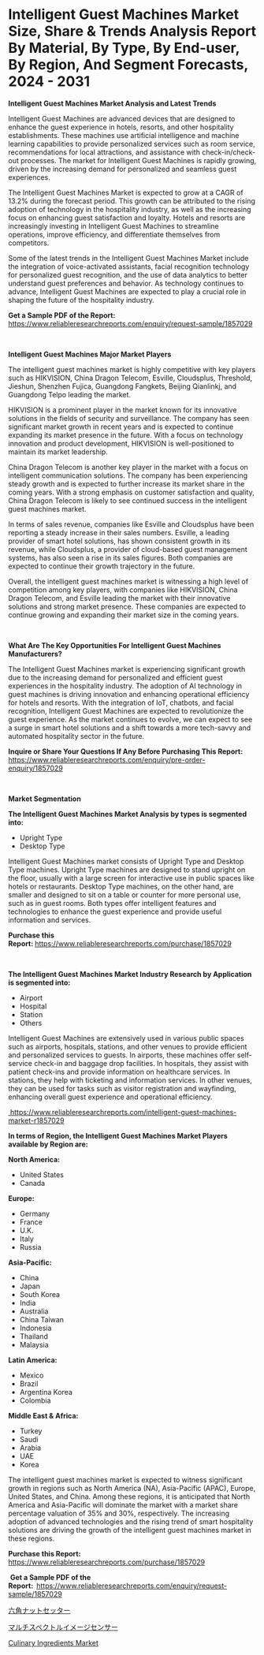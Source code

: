 <p><h1>Intelligent Guest Machines Market Size, Share & Trends Analysis Report By Material, By Type, By End-user, By Region, And Segment Forecasts, 2024 - 2031</h1></p><p><strong>Intelligent Guest Machines Market Analysis and Latest Trends</strong></p>
<p><p>Intelligent Guest Machines are advanced devices that are designed to enhance the guest experience in hotels, resorts, and other hospitality establishments. These machines use artificial intelligence and machine learning capabilities to provide personalized services such as room service, recommendations for local attractions, and assistance with check-in/check-out processes. The market for Intelligent Guest Machines is rapidly growing, driven by the increasing demand for personalized and seamless guest experiences.</p><p>The Intelligent Guest Machines Market is expected to grow at a CAGR of 13.2% during the forecast period. This growth can be attributed to the rising adoption of technology in the hospitality industry, as well as the increasing focus on enhancing guest satisfaction and loyalty. Hotels and resorts are increasingly investing in Intelligent Guest Machines to streamline operations, improve efficiency, and differentiate themselves from competitors.</p><p>Some of the latest trends in the Intelligent Guest Machines Market include the integration of voice-activated assistants, facial recognition technology for personalized guest recognition, and the use of data analytics to better understand guest preferences and behavior. As technology continues to advance, Intelligent Guest Machines are expected to play a crucial role in shaping the future of the hospitality industry.</p></p>
<p><strong>Get a Sample PDF of the Report:&nbsp;</strong> <a href="https://www.reliableresearchreports.com/enquiry/request-sample/1857029">https://www.reliableresearchreports.com/enquiry/request-sample/1857029</a></p>
<p>&nbsp;</p>
<p><strong>Intelligent Guest Machines Major Market Players</strong></p>
<p><p>The intelligent guest machines market is highly competitive with key players such as HIKVISION, China Dragon Telecom, Esville, Cloudsplus, Threshold, Jieshun, Shenzhen Fujica, Guangdong Fangkets, Beijing Qianlinkj, and Guangdong Telpo leading the market. </p><p>HIKVISION is a prominent player in the market known for its innovative solutions in the fields of security and surveillance. The company has seen significant market growth in recent years and is expected to continue expanding its market presence in the future. With a focus on technology innovation and product development, HIKVISION is well-positioned to maintain its market leadership.</p><p>China Dragon Telecom is another key player in the market with a focus on intelligent communication solutions. The company has been experiencing steady growth and is expected to further increase its market share in the coming years. With a strong emphasis on customer satisfaction and quality, China Dragon Telecom is likely to see continued success in the intelligent guest machines market.</p><p>In terms of sales revenue, companies like Esville and Cloudsplus have been reporting a steady increase in their sales numbers. Esville, a leading provider of smart hotel solutions, has shown consistent growth in its revenue, while Cloudsplus, a provider of cloud-based guest management systems, has also seen a rise in its sales figures. Both companies are expected to continue their growth trajectory in the future.</p><p>Overall, the intelligent guest machines market is witnessing a high level of competition among key players, with companies like HIKVISION, China Dragon Telecom, and Esville leading the market with their innovative solutions and strong market presence. These companies are expected to continue growing and expanding their market size in the coming years.</p></p>
<p>&nbsp;</p>
<p><strong>What Are The Key Opportunities For Intelligent Guest Machines Manufacturers?</strong></p>
<p><p>The Intelligent Guest Machines market is experiencing significant growth due to the increasing demand for personalized and efficient guest experiences in the hospitality industry. The adoption of AI technology in guest machines is driving innovation and enhancing operational efficiency for hotels and resorts. With the integration of IoT, chatbots, and facial recognition, Intelligent Guest Machines are expected to revolutionize the guest experience. As the market continues to evolve, we can expect to see a surge in smart hotel solutions and a shift towards a more tech-savvy and automated hospitality sector in the future.</p></p>
<p><strong>Inquire or Share Your Questions If Any Before Purchasing This Report:</strong> <a href="https://www.reliableresearchreports.com/enquiry/pre-order-enquiry/1857029">https://www.reliableresearchreports.com/enquiry/pre-order-enquiry/1857029</a></p>
<p>&nbsp;</p>
<p><strong>Market Segmentation</strong></p>
<p><strong>The Intelligent Guest Machines Market Analysis by types is segmented into:</strong></p>
<p><ul><li>Upright Type</li><li>Desktop Type</li></ul></p>
<p><p>Intelligent Guest Machines market consists of Upright Type and Desktop Type machines. Upright Type machines are designed to stand upright on the floor, usually with a large screen for interactive use in public spaces like hotels or restaurants. Desktop Type machines, on the other hand, are smaller and designed to sit on a table or counter for more personal use, such as in guest rooms. Both types offer intelligent features and technologies to enhance the guest experience and provide useful information and services.</p></p>
<p><strong>Purchase this Report:&nbsp;</strong><a href="https://www.reliableresearchreports.com/purchase/1857029">https://www.reliableresearchreports.com/purchase/1857029</a></p>
<p>&nbsp;</p>
<p><strong>The Intelligent Guest Machines Market Industry Research by Application is segmented into:</strong></p>
<p><ul><li>Airport</li><li>Hospital</li><li>Station</li><li>Others</li></ul></p>
<p><p>Intelligent Guest Machines are extensively used in various public spaces such as airports, hospitals, stations, and other venues to provide efficient and personalized services to guests. In airports, these machines offer self-service check-in and baggage drop facilities. In hospitals, they assist with patient check-ins and provide information on healthcare services. In stations, they help with ticketing and information services. In other venues, they can be used for tasks such as visitor registration and wayfinding, enhancing overall guest experience and operational efficiency.</p></p>
<p><a href="https://www.reliableresearchreports.com/intelligent-guest-machines-market-r1857029">&nbsp;https://www.reliableresearchreports.com/intelligent-guest-machines-market-r1857029</a></p>
<p><strong>In terms of Region, the Intelligent Guest Machines Market Players available by Region are:</strong></p>
<p>
    <p> <strong> North America: </strong>
        <ul>
            <li>United States</li>
            <li>Canada</li>
        </ul>
        </p> 
    <p> <strong> Europe: </strong>
        <ul>
            <li>Germany</li>
            <li>France</li>
            <li>U.K.</li>
            <li>Italy</li>
            <li>Russia</li>
        </ul>
        </p> 
    <p> <strong> Asia-Pacific: </strong>
        <ul>
            <li>China</li>
            <li>Japan</li>
            <li>South Korea</li>
            <li>India</li>
            <li>Australia</li>
            <li>China Taiwan</li>
            <li>Indonesia</li>
            <li>Thailand</li>
            <li>Malaysia</li>
        </ul>
        </p> 
    <p> <strong> Latin America: </strong>
        <ul>
            <li>Mexico</li>
            <li>Brazil</li>
            <li>Argentina Korea</li>
            <li>Colombia</li>
        </ul>
        </p> 
    <p> <strong> Middle East & Africa: </strong>
        <ul>
            <li>Turkey</li>
            <li>Saudi</li>
            <li>Arabia</li>
            <li>UAE</li>
            <li>Korea</li>
        </ul>
    </p>
    </p>
<p><p>The intelligent guest machines market is expected to witness significant growth in regions such as North America (NA), Asia-Pacific (APAC), Europe, United States, and China. Among these regions, it is anticipated that North America and Asia-Pacific will dominate the market with a market share percentage valuation of 35% and 30%, respectively. The increasing adoption of advanced technologies and the rising trend of smart hospitality solutions are driving the growth of the intelligent guest machines market in these regions.</p></p>
<p><strong>Purchase this Report: </strong><a href="https://www.reliableresearchreports.com/purchase/1857029">https://www.reliableresearchreports.com/purchase/1857029</a></p>
<p>&nbsp;<strong>Get a Sample PDF of the Report:&nbsp;&nbsp;</strong><a href="https://www.reliableresearchreports.com/enquiry/request-sample/1857029">https://www.reliableresearchreports.com/enquiry/request-sample/1857029</a></p>
<p><strong></strong></p>
<p><p><a href="https://medium.com/@cielostamm/%E5%85%AD%E8%A7%92%E3%83%8A%E3%83%83%E3%83%88%E3%82%BB%E3%83%83%E3%82%BF%E3%83%BC%E3%81%AE%E5%B8%82%E5%A0%B4%E5%88%86%E6%9E%90-%E3%81%9D%E3%81%AEcagr-%E5%B8%82%E5%A0%B4%E3%82%BB%E3%82%B0%E3%83%A1%E3%83%B3%E3%83%86%E3%83%BC%E3%82%B7%E3%83%A7%E3%83%B3-%E3%81%8A%E3%82%88%E3%81%B3%E3%82%B0%E3%83%AD%E3%83%BC%E3%83%90%E3%83%AB%E7%94%A3%E6%A5%AD%E3%81%AE%E6%A6%82%E8%A6%81-e252d2f1b1dd">六角ナットセッター</a></p><p><a href="https://github.com/Sophiaard2003/Market-Research-Report-List-2/blob/main/4885610124389.md">マルチスペクトルイメージセンサー</a></p><p><a href="https://issuu.com/reportprime-2/docs/culinary-ingredients-market-size-2030.pptx">Culinary Ingredients Market</a></p></p>